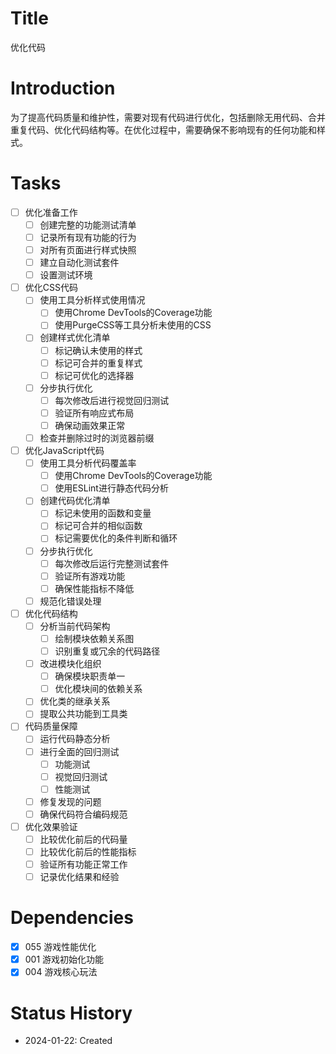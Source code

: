 # Title
优化代码

# Introduction
为了提高代码质量和维护性，需要对现有代码进行优化，包括删除无用代码、合并重复代码、优化代码结构等。在优化过程中，需要确保不影响现有的任何功能和样式。

# Tasks
- [ ] 优化准备工作
  - [ ] 创建完整的功能测试清单
  - [ ] 记录所有现有功能的行为
  - [ ] 对所有页面进行样式快照
  - [ ] 建立自动化测试套件
  - [ ] 设置测试环境

- [ ] 优化CSS代码
  - [ ] 使用工具分析样式使用情况
    - [ ] 使用Chrome DevTools的Coverage功能
    - [ ] 使用PurgeCSS等工具分析未使用的CSS
  - [ ] 创建样式优化清单
    - [ ] 标记确认未使用的样式
    - [ ] 标记可合并的重复样式
    - [ ] 标记可优化的选择器
  - [ ] 分步执行优化
    - [ ] 每次修改后进行视觉回归测试
    - [ ] 验证所有响应式布局
    - [ ] 确保动画效果正常
  - [ ] 检查并删除过时的浏览器前缀

- [ ] 优化JavaScript代码
  - [ ] 使用工具分析代码覆盖率
    - [ ] 使用Chrome DevTools的Coverage功能
    - [ ] 使用ESLint进行静态代码分析
  - [ ] 创建代码优化清单
    - [ ] 标记未使用的函数和变量
    - [ ] 标记可合并的相似函数
    - [ ] 标记需要优化的条件判断和循环
  - [ ] 分步执行优化
    - [ ] 每次修改后运行完整测试套件
    - [ ] 验证所有游戏功能
    - [ ] 确保性能指标不降低
  - [ ] 规范化错误处理

- [ ] 优化代码结构
  - [ ] 分析当前代码架构
    - [ ] 绘制模块依赖关系图
    - [ ] 识别重复或冗余的代码路径
  - [ ] 改进模块化组织
    - [ ] 确保模块职责单一
    - [ ] 优化模块间的依赖关系
  - [ ] 优化类的继承关系
  - [ ] 提取公共功能到工具类

- [ ] 代码质量保障
  - [ ] 运行代码静态分析
  - [ ] 进行全面的回归测试
    - [ ] 功能测试
    - [ ] 视觉回归测试
    - [ ] 性能测试
  - [ ] 修复发现的问题
  - [ ] 确保代码符合编码规范

- [ ] 优化效果验证
  - [ ] 比较优化前后的代码量
  - [ ] 比较优化前后的性能指标
  - [ ] 验证所有功能正常工作
  - [ ] 记录优化结果和经验

# Dependencies
- [x] 055 游戏性能优化
- [x] 001 游戏初始化功能
- [x] 004 游戏核心玩法

# Status History
- 2024-01-22: Created
